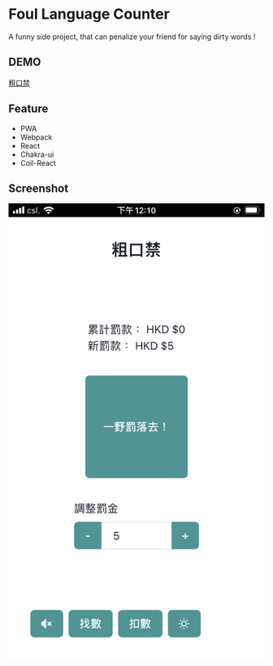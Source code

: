 # **Foul Language Counter**

A funny side project, that can penalize your friend for saying dirty words !

## **DEMO**
[粗口禁](https://foul.jamyth.com)

## **Feature**

-   PWA
-   Webpack
-   React
-   Chakra-ui
-   Coil-React

## **Screenshot**

![demo](/img/demo.jpeg)
